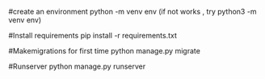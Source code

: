 #create an environment
python -m venv env (if not works , try python3 -m venv env)

#Install requirements
pip install -r requirements.txt

#Makemigrations for first time
python manage.py migrate

#Runserver
python manage.py runserver



